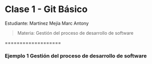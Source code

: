 # Clase 1 - Git Básico
Estudiante: Martínez Mejía Marc Antony

> Materia: Gestión del proceso de desarrollo de software

===================

### Ejemplo 1 Gestión del proceso de desarrollo de software
